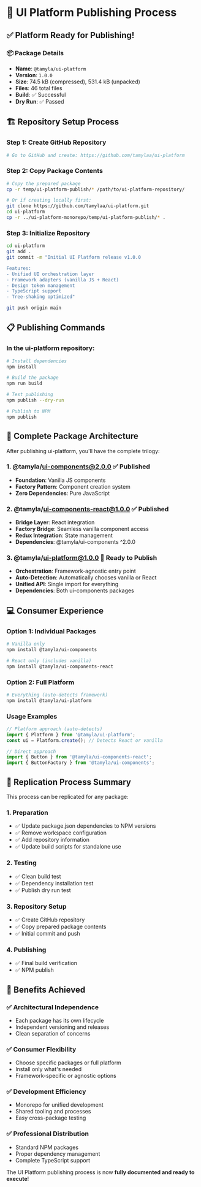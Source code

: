 # 🚀 UI Platform Publishing Process

## ✅ Platform Ready for Publishing!

### 📦 **Package Details**
- **Name**: `@tamyla/ui-platform`
- **Version**: `1.0.0`
- **Size**: 74.5 kB (compressed), 531.4 kB (unpacked)
- **Files**: 46 total files
- **Build**: ✅ Successful
- **Dry Run**: ✅ Passed

## 🏗️ **Repository Setup Process**

### **Step 1: Create GitHub Repository**
```bash
# Go to GitHub and create: https://github.com/tamylaa/ui-platform
```

### **Step 2: Copy Package Contents**
```bash
# Copy the prepared package
cp -r temp/ui-platform-publish/* /path/to/ui-platform-repository/

# Or if creating locally first:
git clone https://github.com/tamylaa/ui-platform.git
cd ui-platform
cp -r ../ui-platform-monorepo/temp/ui-platform-publish/* .
```

### **Step 3: Initialize Repository**
```bash
cd ui-platform
git add .
git commit -m "Initial UI Platform release v1.0.0

Features:
- Unified UI orchestration layer
- Framework adapters (vanilla JS + React)
- Design token management
- TypeScript support
- Tree-shaking optimized"

git push origin main
```

## 📋 **Publishing Commands**

### **In the ui-platform repository:**
```bash
# Install dependencies
npm install

# Build the package
npm run build

# Test publishing
npm publish --dry-run

# Publish to NPM
npm publish
```

## 🎯 **Complete Package Architecture**

After publishing ui-platform, you'll have the complete trilogy:

### **1. @tamyla/ui-components@2.0.0** ✅ Published
- **Foundation**: Vanilla JS components
- **Factory Pattern**: Component creation system
- **Zero Dependencies**: Pure JavaScript

### **2. @tamyla/ui-components-react@1.0.0** ✅ Published  
- **Bridge Layer**: React integration
- **Factory Bridge**: Seamless vanilla component access
- **Redux Integration**: State management
- **Dependencies**: @tamyla/ui-components ^2.0.0

### **3. @tamyla/ui-platform@1.0.0** 🔄 Ready to Publish
- **Orchestration**: Framework-agnostic entry point
- **Auto-Detection**: Automatically chooses vanilla or React
- **Unified API**: Single import for everything
- **Dependencies**: Both ui-components packages

## 💻 **Consumer Experience**

### **Option 1: Individual Packages**
```bash
# Vanilla only
npm install @tamyla/ui-components

# React only (includes vanilla)
npm install @tamyla/ui-components-react
```

### **Option 2: Full Platform**
```bash
# Everything (auto-detects framework)
npm install @tamyla/ui-platform
```

### **Usage Examples**
```javascript
// Platform approach (auto-detects)
import { Platform } from '@tamyla/ui-platform';
const ui = Platform.create(); // Detects React or vanilla

// Direct approach
import { Button } from '@tamyla/ui-components-react';
import { ButtonFactory } from '@tamyla/ui-components';
```

## 🔄 **Replication Process Summary**

This process can be replicated for any package:

### **1. Preparation**
- ✅ Update package.json dependencies to NPM versions
- ✅ Remove workspace configuration  
- ✅ Add repository information
- ✅ Update build scripts for standalone use

### **2. Testing**
- ✅ Clean build test
- ✅ Dependency installation test
- ✅ Publish dry run test

### **3. Repository Setup**
- ✅ Create GitHub repository
- ✅ Copy prepared package contents
- ✅ Initial commit and push

### **4. Publishing**
- ✅ Final build verification
- ✅ NPM publish

## 🎉 **Benefits Achieved**

### **✅ Architectural Independence**
- Each package has its own lifecycle
- Independent versioning and releases
- Clean separation of concerns

### **✅ Consumer Flexibility**
- Choose specific packages or full platform
- Install only what's needed
- Framework-specific or agnostic options

### **✅ Development Efficiency**
- Monorepo for unified development
- Shared tooling and processes
- Easy cross-package testing

### **✅ Professional Distribution**
- Standard NPM packages
- Proper dependency management
- Complete TypeScript support

The UI Platform publishing process is now **fully documented and ready to execute**!
